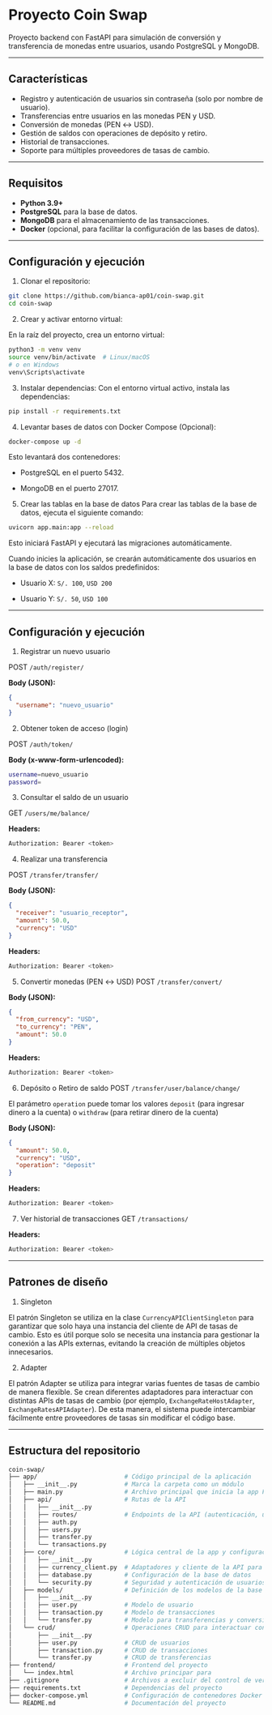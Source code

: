# Proyecto Coin Swap

Proyecto backend con FastAPI para simulación de conversión y transferencia de monedas entre usuarios, usando PostgreSQL y MongoDB.

---

## Características

- Registro y autenticación de usuarios sin contraseña (solo por nombre de usuario).
- Transferencias entre usuarios en las monedas PEN y USD.
- Conversión de monedas (PEN ↔ USD).
- Gestión de saldos con operaciones de depósito y retiro.
- Historial de transacciones.
- Soporte para múltiples proveedores de tasas de cambio.

---

## Requisitos

- **Python 3.9+**
- **PostgreSQL** para la base de datos.
- **MongoDB** para el almacenamiento de las transacciones.
- **Docker** (opcional, para facilitar la configuración de las bases de datos).

---

## Configuración y ejecución

1. Clonar el repositorio:

```bash
git clone https://github.com/bianca-ap01/coin-swap.git
cd coin-swap
```

2. Crear y activar entorno virtual:

En la raíz del proyecto, crea un entorno virtual:
```bash
python3 -m venv venv
source venv/bin/activate  # Linux/macOS
# o en Windows
venv\Scripts\activate
```

3. Instalar dependencias:
Con el entorno virtual activo, instala las dependencias:

```bash
pip install -r requirements.txt
```

4. Levantar bases de datos con Docker Compose (Opcional):

```bash
docker-compose up -d
```
Esto levantará dos contenedores:

- PostgreSQL en el puerto 5432.

- MongoDB en el puerto 27017.


5. Crear las tablas en la base de datos
Para crear las tablas de la base de datos, ejecuta el siguiente comando:

```bash
uvicorn app.main:app --reload
```

Esto iniciará FastAPI y ejecutará las migraciones automáticamente.

Cuando inicies la aplicación, se crearán automáticamente dos usuarios en la base de datos con los saldos predefinidos:

- Usuario X: `S/. 100`, `USD 200`

- Usuario Y: `S/. 50`, `USD 100`

---

## Configuración y ejecución

1. Registrar un nuevo usuario

POST `/auth/register/`

**Body (JSON):**
```json
{
  "username": "nuevo_usuario"
}
```

2. Obtener token de acceso (login)

POST `/auth/token/`

**Body (x-www-form-urlencoded):**
```bash
username=nuevo_usuario
password=
```

3. Consultar el saldo de un usuario 

GET `/users/me/balance/`

**Headers:**
```bash
Authorization: Bearer <token>
```

4. Realizar una transferencia

POST `/transfer/transfer/`

**Body (JSON):**
```json
{
  "receiver": "usuario_receptor",
  "amount": 50.0,
  "currency": "USD"
}
```

**Headers:**
```bash
Authorization: Bearer <token>
```

5. Convertir monedas (PEN ↔ USD)
POST `/transfer/convert/`

**Body (JSON):**
```json
{
  "from_currency": "USD",
  "to_currency": "PEN",
  "amount": 50.0
}
```

**Headers:**
```bash
Authorization: Bearer <token>
```

6. Depósito o Retiro de saldo
POST `/transfer/user/balance/change/`

El parámetro `operation` puede tomar los valores `deposit` (para ingresar dinero a la cuenta) o `withdraw` (para retirar dinero de la cuenta)

**Body (JSON):**
```json
{
  "amount": 50.0,
  "currency": "USD",
  "operation": "deposit"
}
```

**Headers:**
```bash
Authorization: Bearer <token>
```

7. Ver historial de transacciones
GET `/transactions/`

**Headers:**
```bash
Authorization: Bearer <token>
```

---

## Patrones de diseño

1. Singleton

El patrón Singleton se utiliza en la clase `CurrencyAPIClientSingleton` para garantizar que solo haya una instancia del cliente de API de tasas de cambio. Esto es útil porque solo se necesita una instancia para gestionar la conexión a las APIs externas, evitando la creación de múltiples objetos innecesarios.

2. Adapter

El patrón Adapter se utiliza para integrar varias fuentes de tasas de cambio de manera flexible. Se crean diferentes adaptadores para interactuar con distintas APIs de tasas de cambio (por ejemplo, `ExchangeRateHostAdapter`, `ExchangeRatesAPIAdapter`). De esta manera, el sistema puede intercambiar fácilmente entre proveedores de tasas sin modificar el código base.

---

## Estructura del repositorio

```bash
coin-swap/
├── app/                        # Código principal de la aplicación
│   ├── __init__.py             # Marca la carpeta como un módulo
│   ├── main.py                 # Archivo principal que inicia la app FastAPI
│   ├── api/                    # Rutas de la API
│   │   ├── __init__.py
│   │   ├── routes/             # Endpoints de la API (autenticación, usuarios, transferencias, etc.)
│   │   ├── auth.py
│   │   ├── users.py
│   │   ├── transfer.py
│   │   └── transactions.py
│   ├── core/                   # Lógica central de la app y configuraciones
│   │   ├── __init__.py
│   │   ├── currency_client.py  # Adaptadores y cliente de la API para tasas de cambio
│   │   ├── database.py         # Configuración de la base de datos
│   │   └── security.py         # Seguridad y autenticación de usuarios
│   ├── models/                 # Definición de los modelos de la base de datos
│   │   ├── __init__.py
│   │   ├── user.py             # Modelo de usuario
│   │   ├── transaction.py      # Modelo de transacciones
│   │   └── transfer.py         # Modelo para transferencias y conversiones
│   └── crud/                   # Operaciones CRUD para interactuar con la base de datos
│       ├── __init__.py
│       ├── user.py             # CRUD de usuarios
│       ├── transaction.py      # CRUD de transacciones
│       └── transfer.py         # CRUD de transferencias
├── frontend/                   # Frontend del proyecto
│   └── index.html              # Archivo principar para 
├── .gitignore                  # Archivos a excluir del control de versiones
├── requirements.txt            # Dependencias del proyecto
├── docker-compose.yml          # Configuración de contenedores Docker
└── README.md                   # Documentación del proyecto
```


